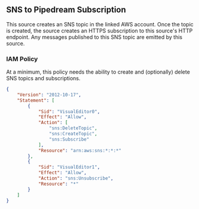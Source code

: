 ## SNS to Pipedream Subscription

This source creates an SNS topic in the linked AWS account. Once the topic is created, the source creates an HTTPS subscription to this source's HTTP endpoint. Any messages published to this SNS topic are emitted by this source.

### IAM Policy

At a minimum, this policy needs the ability to create and (optionally) delete SNS topics and subscriptions.

```json
{
    "Version": "2012-10-17",
    "Statement": [
        {
            "Sid": "VisualEditor0",
            "Effect": "Allow",
            "Action": [
                "sns:DeleteTopic",
                "sns:CreateTopic",
                "sns:Subscribe"
            ],
            "Resource": "arn:aws:sns:*:*:*"
        },
        {
            "Sid": "VisualEditor1",
            "Effect": "Allow",
            "Action": "sns:Unsubscribe",
            "Resource": "*"
        }
    ]
}
```

